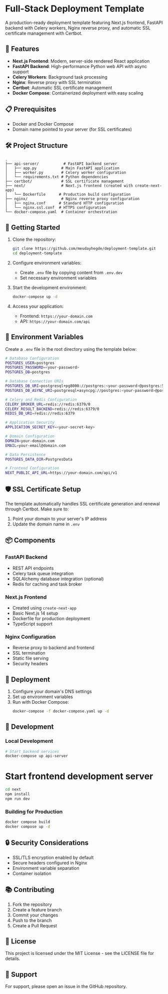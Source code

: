# Full-Stack Deployment Template

A production-ready deployment template featuring Next.js frontend, FastAPI backend with Celery workers, Nginx reverse proxy, and automatic SSL certificate management with Certbot.

## 🚀 Features

- **Next.js Frontend**: Modern, server-side rendered React application
- **FastAPI Backend**: High-performance Python web API with async support
- **Celery Workers**: Background task processing
- **Nginx**: Reverse proxy with SSL termination
- **Certbot**: Automatic SSL certificate management
- **Docker Compose**: Containerized deployment with easy scaling

## 📋 Prerequisites

- Docker and Docker Compose
- Domain name pointed to your server (for SSL certificates)

## 🛠️ Project Structure

```
.
├── api-server/           # FastAPI backend server
│   ├── app.py           # Main FastAPI application
│   ├── worker.py        # Celery worker configuration
│   └── requirements.txt # Python dependencies
├── certbot/             # SSL certificate management
├── next/                # Next.js frontend (created with create-next-app)
│   └── Dockerfile      # Production build configuration
├── nginx/               # Nginx reverse proxy configuration
│   ├── nginx.conf      # Standard HTTP configuration
│   └── nginx.ssl.conf  # HTTPS configuration
└── docker-compose.yaml  # Container orchestration
```

## 🚀 Getting Started

1. Clone the repository:
   ```bash
   git clone https://github.com/meudayhegde/deployment-template.git
   cd deployment-template
   ```

2. Configure environment variables:
   - Create `.env` file by copying content from `.env.dev`
   - Set necessary environment variables

3. Start the development environment:
   ```bash
   docker-compose up -d
   ```

4. Access your application:
   - Frontend: `https://your-domain.com`
   - API: `https://your-domain.com/api`

## 🔧 Environment Variables

Create a `.env` file in the root directory using the template below:

```bash
# Database Configuration
POSTGRES_USER=postgres
POSTGRES_PASSWORD=<your-password>
POSTGRES_DB=postgres

# Database Connection URIs
POSTGRES_DB_URI=postgresql+pg8000://postgres:<your-password>@postgres:5432/postgres
POSTGRES_DB_ASYNC_URI=postgresql+asyncpg://postgres:<your-password>@postgres:5432/postgres

# Celery and Redis Configuration
CELERY_BROKER_URL=redis://redis:6379/0
CELERY_RESULT_BACKEND=redis://redis:6379/0
REDIS_DB_URI=redis://redis:6379

# Application Security
APPLICATION_SECRET_KEY=<your-secret-key>

# Domain Configuration
DOMAIN=your-domain.com
EMAIL=your-email@domain.com

# Data Persistence
POSTGRES_DATA_DIR=PostgresData

# Frontend Configuration
NEXT_PUBLIC_API_URL=https://your-domain.com/api/v1
```

## 🛡️ SSL Certificate Setup

The template automatically handles SSL certificate generation and renewal through Certbot. Make sure to:

1. Point your domain to your server's IP address
2. Update the domain name in `.env`

## 📦 Components

### FastAPI Backend
- REST API endpoints
- Celery task queue integration
- SQLAlchemy database integration (optional)
- Redis for caching and task broker

### Next.js Frontend
- Created using `create-next-app`
- Basic Next.js 14 setup
- Dockerfile for production deployment
- TypeScript support

### Nginx Configuration
- Reverse proxy to backend and frontend
- SSL termination
- Static file serving
- Security headers

## 🚀 Deployment

1. Configure your domain's DNS settings
2. Set up environment variables
3. Run with Docker Compose:
   ```bash
   docker-compose -f docker-compose.yaml up -d
   ```

## 📝 Development

### Local Development
```bash
# Start backend services
docker-compose up api-server
```
# Start frontend development server
```bash
cd next
npm install
npm run dev
```

### Building for Production
```bash
docker compose build
docker compose up -d
```

## 🔒 Security Considerations

- SSL/TLS encryption enabled by default
- Secure headers configured in Nginx
- Environment variable separation
- Container isolation

## 📚 Contributing

1. Fork the repository
2. Create a feature branch
3. Commit your changes
4. Push to the branch
5. Create a Pull Request

## 📄 License

This project is licensed under the MIT License - see the LICENSE file for details.

## 👥 Support

For support, please open an issue in the GitHub repository.
